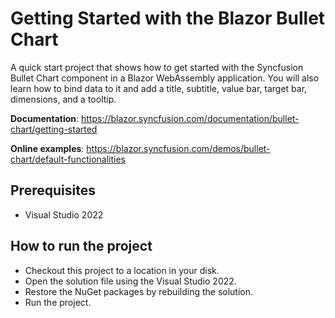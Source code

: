 # Getting Started with the Blazor Bullet Chart

A quick start project that shows how to get started with the Syncfusion Bullet Chart component in a Blazor WebAssembly application. You will also learn how to bind data to it and add a title, subtitle, value bar, target bar, dimensions, and a tooltip.

**Documentation**: https://blazor.syncfusion.com/documentation/bullet-chart/getting-started

**Online examples**: https://blazor.syncfusion.com/demos/bullet-chart/default-functionalities

## Prerequisites

* Visual Studio 2022

## How to run the project

* Checkout this project to a location in your disk.
* Open the solution file using the Visual Studio 2022.
* Restore the NuGet packages by rebuilding the solution.
* Run the project.